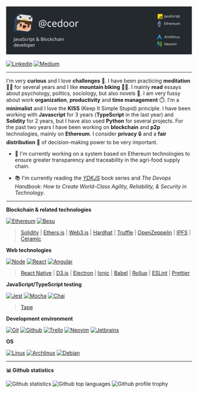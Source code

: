 ![Header](https://raw.githubusercontent.com/cedoor/cedoor/main/assets/header.svg?token=ACXGAP33DLPSX7XB53JBB3S7TVGH4 "Header")

[![Linkedin](https://www.vectorlogo.zone/logos/linkedin/linkedin-ar21.svg)](https://linkedin.com/in/cedoor)
[![Medium](https://www.vectorlogo.zone/logos/medium/medium-ar21.svg)](https://medium.com/@cedoor_)

---

I'm very **curious** and I love **challenges** 🎯. I have been practicing **meditation** 🧘‍♂️ for several years and I like **mountain biking** 🚵‍♂️. I mainly **read** essays about psychology, politics, sociology, but also novels 📖. I am very fussy about work **organization**, **productivity** and **time management** ⏱️. I'm a **minimalist** and I love the **KISS** (Keep It Simple Stupid) principle. I have been working with **Javascript** for 3 years (**TypeScript** in the last year) and **Solidity** for 2 years, but I have also used **Python** for several projects. For the past two years I have been working on **blockchain** and **p2p** technologies, mainly on **Ethereum**. I consider **privacy** 🔒 and a **fair distribution** 🤝 of decision-making power to be very important.

- 🔭 I'm currently working on a system based on Ethereum technologies to ensure greater transparency and traceability in the agri-food supply chain.

- 📚 I'm currently reading the [*YDKJS*](https://github.com/getify/You-Dont-Know-JS) book series and *The Devops Handbook: How to Create World-Class Agility, Reliability, & Security in Technology*.

---

**Blockchain & related technologies**

[![Ethereum](https://www.vectorlogo.zone/logos/ethereum/ethereum-ar21.svg)](https://ethereum.org)
[![Besu](https://www.vectorlogo.zone/logos/hyperledger/hyperledger-ar21.svg)](https://github.com/hyperledger/besu/)

> [Solidity](https://github.com/ethereum/solidity) | [Ethers.js](https://github.com/ethers-io/ethers.js/) | [Web3.js](https://github.com/ChainSafe/web3.js) | [Hardhat](https://hardhat.org/) | [Truffle](https://www.trufflesuite.com/) | [OpenZeppelin](https://openzeppelin.com/) | [IPFS](https://ipfs.io/) | [Ceramic](https://ceramic.network/)

**Web technologies**

[![Node](https://www.vectorlogo.zone/logos/nodejs/nodejs-ar21.svg)](https://nodejs.org/)
[![React](https://www.vectorlogo.zone/logos/reactjs/reactjs-ar21.svg)](https://reactjs.org/)
[![Angular](https://www.vectorlogo.zone/logos/angular/angular-ar21.svg)](https://angular.io/)

> [React Native](https://reactnative.dev/) | [D3.js](https://d3js.org/) | [Electron](https://www.electronjs.org/) | [Ionic](https://ionicframework.com/) | [Babel](https://babbel.com/) | [Rollup](https://www.rollupjs.org) | [ESLint](https://eslint.org/) | [Prettier](https://prettier.io/)

**JavaScript/TypeScript testing**

[![Jest](https://www.vectorlogo.zone/logos/jestjsio/jestjsio-ar21.svg)](https://jestjs.io/)
[![Mocha](https://www.vectorlogo.zone/logos/mochajs/mochajs-ar21.svg)](https://mochajs.org/)
[![Chai](https://www.vectorlogo.zone/logos/chaijs/chaijs-ar21.svg)](https://www.chaijs.com/)

> [Tape](https://github.com/substack/tape)

**Development environment**

[![Git](https://www.vectorlogo.zone/logos/git-scm/git-scm-ar21.svg)](https://git-scm.com/)
[![Github](https://www.vectorlogo.zone/logos/github/github-ar21.svg)](https://github.com/)
[![Trello](https://www.vectorlogo.zone/logos/trello/trello-ar21.svg)](https://trello.com/)
[![Neovim](https://www.vectorlogo.zone/logos/neovimio/neovimio-ar21.svg)](https://neovim.io/)
[![Jetbrains](https://www.vectorlogo.zone/logos/jetbrains/jetbrains-ar21.svg)](https://www.jetbrains.com/)

**OS**

[![Linux](https://www.vectorlogo.zone/logos/linux/linux-ar21.svg)](https://www.linuxfoundation.org/)
[![Archlinux](https://www.vectorlogo.zone/logos/archlinux/archlinux-ar21.svg)](https://archlinux.org/)
[![Debian](https://www.vectorlogo.zone/logos/debian/debian-ar21.svg)](https://www.debian.org/)

---

**📊 Github statistics**

![Github statistics](https://github-readme-stats.vercel.app/api?username=cedoor&include_all_commits=true&count_private=true&hide_title=true&hide_border=true&show_icons=true&theme=graywhite)
![Github top languages](https://github-readme-stats.vercel.app/api/top-langs?username=cedoor&locale=en&layout=compact&hide_border=true&theme=graywhite)
![Github profile trophy](https://github-profile-trophy.vercel.app/?username=cedoor&margin-w=15&rank=SSS,SS,S,AAA,AA,A,B&theme=flat)
